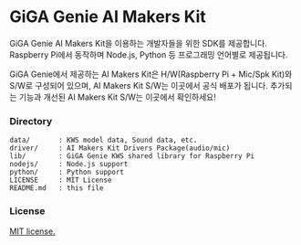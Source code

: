 # GiGA Genie AI Makers Kit

GiGA Genie AI Makers Kit을 이용하는 개발자들을 위한 SDK를 제공합니다.
Raspberry Pi에서 동작하며 Node.js, Python 등 프로그래밍 언어별로 제공됩니다.

GiGA Genie에서 제공하는 AI Makers Kit은 H/W(Raspberry Pi + Mic/Spk Kit)와 S/W로
구성되어 있으며, AI Makers Kit S/W는 이곳에서 공식 배포가 됩니다.
추가되는 기능과 개선된 AI Makers Kit S/W는 이곳에서 확인하세요!

### Directory

    data/       : KWS model data, Sound data, etc.
    driver/     : AI Makers Kit Drivers Package(audio/mic)
    lib/        : GiGA Genie KWS shared library for Raspberry Pi
    nodejs/     : Node.js support
    python/     : Python support
    LICENSE     : MIT License
    README.md   : this file
  
### License

[MIT license.](https://github.com/gigagenie/ai-makers-kit/blob/master/LICENSE)
